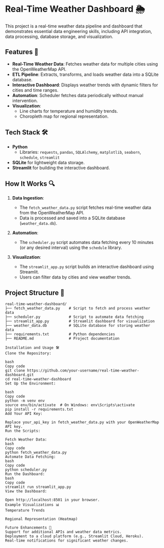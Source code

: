 # Real-Time Weather Dashboard 🌦️

This project is a real-time weather data pipeline and dashboard that demonstrates essential data engineering skills, including API integration, data processing, database storage, and visualization.

## Features 🚀
- **Real-Time Weather Data**: Fetches weather data for multiple cities using the OpenWeatherMap API.
- **ETL Pipeline**: Extracts, transforms, and loads weather data into a SQLite database.
- **Interactive Dashboard**: Displays weather trends with dynamic filters for cities and time ranges.
- **Automation**: Scheduler fetches data periodically without manual intervention.
- **Visualization**:
  - Line charts for temperature and humidity trends.
  - Choropleth map for regional representation.

## Tech Stack 🛠️
- **Python**
  - Libraries: `requests`, `pandas`, `SQLAlchemy`, `matplotlib`, `seaborn`, `schedule`, `streamlit`
- **SQLite** for lightweight data storage.
- **Streamlit** for building the interactive dashboard.

## How It Works 🔍

1. **Data Ingestion**: 
   - The `fetch_weather_data.py` script fetches real-time weather data from the OpenWeatherMap API.
   - Data is processed and saved into a SQLite database (`weather_data.db`).

2. **Automation**:
   - The `scheduler.py` script automates data fetching every 10 minutes (or any desired interval) using the `schedule` library.

3. **Visualization**:
   - The `streamlit_app.py` script builds an interactive dashboard using Streamlit.
   - Users can filter data by cities and view weather trends.

## Project Structure 📂

```plaintext
real-time-weather-dashboard/
├── fetch_weather_data.py    # Script to fetch and process weather data
├── scheduler.py             # Script to automate data fetching
├── streamlit_app.py         # Streamlit dashboard for visualization
├── weather_data.db          # SQLite database for storing weather data
├── requirements.txt         # Python dependencies
├── README.md                # Project documentation

Installation and Usage 🛠️
Clone the Repository:

bash
Copy code
git clone https://github.com/your-username/real-time-weather-dashboard.git
cd real-time-weather-dashboard
Set Up the Environment:

bash
Copy code
python -m venv env
source env/bin/activate  # On Windows: env\Scripts\activate
pip install -r requirements.txt
Add Your API Key:

Replace your_api_key in fetch_weather_data.py with your OpenWeatherMap API key.
Run the Scripts:

Fetch Weather Data:
bash
Copy code
python fetch_weather_data.py
Automate Data Fetching:
bash
Copy code
python scheduler.py
Run the Dashboard:
bash
Copy code
streamlit run streamlit_app.py
View the Dashboard:

Open http://localhost:8501 in your browser.
Example Visualizations 📊
Temperature Trends

Regional Representation (Heatmap)

Future Enhancements 🔮
Support for additional APIs and weather data metrics.
Deployment to a cloud platform (e.g., Streamlit Cloud, Heroku).
Real-time notifications for significant weather changes.
